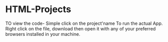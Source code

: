 # HTML-Projects
TO view the code- Simple click on the project'name
To run the actual App. Right click on the file, download then open it with any of your preferred browsers installed in your machine.
